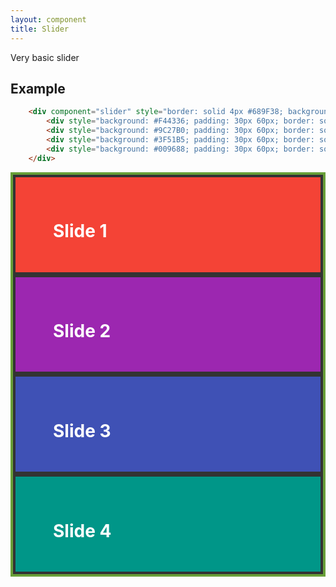 ```yaml
---
layout: component
title: Slider
---
```


Very basic slider

## Example

```html
	<div component="slider" style="border: solid 4px #689F38; background: #f00;">
		<div style="background: #F44336; padding: 30px 60px; border: solid 4px #333;"><h1 style="color: #fff;">Slide 1</h1></div>
		<div style="background: #9C27B0; padding: 30px 60px; border: solid 4px #333;"><h1 style="color: #fff;">Slide 2</h1></div>
		<div style="background: #3F51B5; padding: 30px 60px; border: solid 4px #333;"><h1 style="color: #fff;">Slide 3</h1></div>
		<div style="background: #009688; padding: 30px 60px; border: solid 4px #333;"><h1 style="color: #fff;">Slide 4</h1></div>
	</div>
```

<div component="slider" style="border: solid 4px #689F38; background: #f00;">
	<div style="background: #F44336; padding: 30px 60px; border: solid 4px #333;"><h1 style="color: #fff;">Slide 1</h1></div>
	<div style="background: #9C27B0; padding: 30px 60px; border: solid 4px #333;"><h1 style="color: #fff;">Slide 2</h1></div>
	<div style="background: #3F51B5; padding: 30px 60px; border: solid 4px #333;"><h1 style="color: #fff;">Slide 3</h1></div>
	<div style="background: #009688; padding: 30px 60px; border: solid 4px #333;"><h1 style="color: #fff;">Slide 4</h1></div>
</div>
